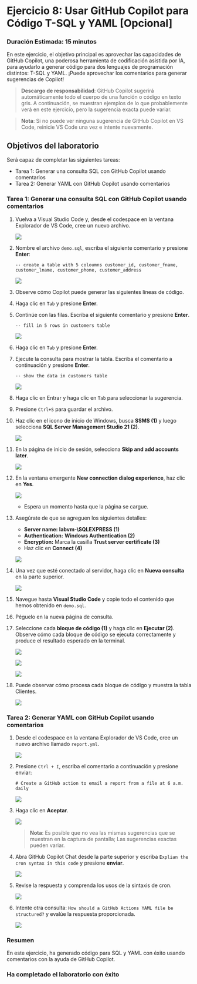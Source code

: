 # Ejercicio 8: Usar GitHub Copilot para Código T-SQL y YAML [Opcional]

### Duración Estimada: 15 minutos

En este ejercicio, el objetivo principal es aprovechar las capacidades de GitHub Copilot, una poderosa herramienta de codificación asistida por IA, para ayudarlo a generar código para dos lenguajes de programación distintos: T-SQL y YAML. ¡Puede aprovechar los comentarios para generar sugerencias de Copilot!

>**Descargo de responsabilidad**: GitHub Copilot sugerirá automáticamente todo el cuerpo de una función o código en texto gris. A continuación, se muestran ejemplos de lo que probablemente verá en este ejercicio, pero la sugerencia exacta puede variar.

>**Nota**: Si no puede ver ninguna sugerencia de GitHub Copilot en VS Code, reinicie VS Code una vez e intente nuevamente.

## Objetivos del laboratorio

Será capaz de completar las siguientes tareas:

- Tarea 1: Generar una consulta SQL con GitHub Copilot usando comentarios
- Tarea 2: Generar YAML con GitHub Copilot usando comentarios

### Tarea 1: Generar una consulta SQL con GitHub Copilot usando comentarios

1. Vuelva a Visual Studio Code y, desde el codespace en la ventana Explorador de VS Code, cree un nuevo archivo.

    ![](../media/chat-code-new.png)

1. Nombre el archivo `demo.sql`, escriba el siguiente comentario y presione **Enter**:

   ```
   -- create a table with 5 coloumns customer_id, customer_fname, customer_lname, customer_phone, customer_address
   ```

   ![](../media/c34.png)

1. Observe cómo Copilot puede generar las siguientes líneas de código.

1. Haga clic en `Tab` y presione **Enter**.

1. Continúe con las filas. Escriba el siguiente comentario y presione **Enter**.

   ```
   -- fill in 5 rows in customers table
   ```

    ![](../media/c35.png)   

1. Haga clic en `Tab` y presione **Enter**.

1. Ejecute la consulta para mostrar la tabla. Escriba el comentario a continuación y presione **Enter**.

   ```
   -- show the data in customers table
   ```

    ![](../media/c36.png)   

1. Haga clic en Entrar y haga clic en `Tab` para seleccionar la sugerencia.

1. Presione `Ctrl+S` para guardar el archivo.

1. Haz clic en el icono de inicio de Windows, busca **SSMS (1)** y luego selecciona **SQL Server Management Studio 21 (2)**.

   ![](../media/SSMS.png)

2. En la página de inicio de sesión, selecciona **Skip and add accounts later**.

   ![](../media/SkipSignIn.png)

3. En la ventana emergente **New connection dialog experience**, haz clic en **Yes**.

   ![](../media/PopUp.png)

   - Espera un momento hasta que la página se cargue.

4. Asegúrate de que se agreguen los siguientes detalles:

   - **Server name:** **labvm-<inject key="Deployment-id" enableCopy="false"/>\\SQLEXPRESS (1)**
   - **Authentication:** **Windows Authentication (2)**
   - **Encryption:** Marca la casilla **Trust server certificate (3)**
   - Haz clic en **Connect (4)**

   ![](../media/Connect.png)
     
1. Una vez que esté conectado al servidor, haga clic en **Nueva consulta** en la parte superior.

   ![](../media/hub110.png)

1. Navegue hasta **Visual Studio Code** y copie todo el contenido que hemos obtenido en `demo.sql`.

1. Péguelo en la nueva página de consulta.

1. Seleccione cada **bloque de código (1)** y haga clic en **Ejecutar (2)**. Observe cómo cada bloque de código se ejecuta correctamente y produce el resultado esperado en la terminal.

   ![](../media/hub111.png)

   ![](../media/hub112.png)

   ![](../media/hub113.png)
   
1. Puede observar cómo procesa cada bloque de código y muestra la tabla Clientes.

   ![](../media/hub40.png)   
   
### Tarea 2: Generar YAML con GitHub Copilot usando comentarios
   
1. Desde el codespace en la ventana Explorador de VS Code, cree un nuevo archivo llamado `report.yml`.

    ![](../media/chat-code-new.png)

1. Presione `Ctrl + I`, escriba el comentario a continuación y presione enviar:

   ```
   # Create a GitHub action to email a report from a file at 6 a.m. daily
   ```
   ![](../media/hub9.png)

1. Haga clic en **Aceptar**.

   ![](../media/hub8.png)

      > **Nota**: Es posible que no vea las mismas sugerencias que se muestran en la captura de pantalla; Las sugerencias exactas pueden variar.

1. Abra GitHub Copilot Chat desde la parte superior y escriba `Explian the cron syntax in this code` y presione **enviar**.

      ![](../media/hub10.png)
   
1. Revise la respuesta y comprenda los usos de la sintaxis de cron.

      ![](../media/hub11.png)

1. Intente otra consulta: `How should a GitHub Actions YAML file be structured?` y evalúe la respuesta proporcionada.

   ![](../media/c41.png)
   
### Resumen

En este ejercicio, ha generado código para SQL y YAML con éxito usando comentarios con la ayuda de GitHub Copilot.

### Ha completado el laboratorio con éxito
